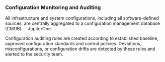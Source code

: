 ### Configuration Monitoring and Auditing

All infrastructure and system configurations, including all software-defined
sources, are centrally aggregated to a configuration management database (CMDB)
-- JupiterOne.

Configuration auditing rules are created according to established baseline,
approved configuration standards and control policies. Deviations,
misconfigurations, or configuration drifts are detected by these rules and
alerted to the security team.
